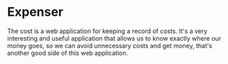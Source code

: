 # Expenser

The cost is a web application for keeping a record of costs. It's a very interesting and useful application that allows us to know exactly where our money goes, so we can avoid unnecessary costs and get money, that's another good side of this web application.
